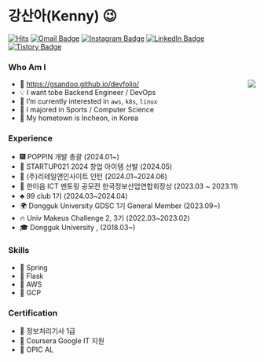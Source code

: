 # 강산아(Kenny) 😉
[![Hits](https://hits.seeyoufarm.com/api/count/incr/badge.svg?url=https%3A%2F%2Fgithub.com%2Fgsandoo&count_bg=%23EB8B10&title_bg=%23684327&icon=&icon_color=%23E7E7E7&title=VISIT&edge_flat=false)](https://github.com/gsandoo) 
[![Gmail Badge](https://img.shields.io/badge/Gmail-D14836?style=flat&logo=Gmail&logoColor=white)](mailto:dev.gsandoo@gmail.com) 
[![Instagram Badge](https://img.shields.io/badge/Instagram-9c38d1?style=flat&logo=Instagram&logoColor=white)](https://www.instagram.com/gsandoo) 
[![LinkedIn Badge](https://img.shields.io/badge/LinkedIn-0a66c2?style=flat&logo=LinkedIn&logoColor=white)](https://www.https:/linkedin.com/in/%EC%82%B0%EC%95%84-%EB%8F%99%EA%B5%AD%EB%8C%80-%EA%B0%95-373476291/) 
[![Tistory Badge](https://img.shields.io/badge/Tech%20Blog-555263?style=flat&logoColor=white)](https://rogersddt.tistory.com/)

  
 ### Who Am I

<img align='right' src="http://mazassumnida.wtf/api/v2/generate_badge?boj=gsandoo">

- 🧑 https://gsandoo.github.io/devfolio/
- 💡 I want tobe Backend Engineer / DevOps
- 🌱 I’m currently interested in `aws`, `k8s`, `linux`
- 🥇 I majored in Sports / Computer Science
- 🚅 My hometown is Incheon, in Korea



 ### Experience

- 🎆 POPPIN 개발 총괄 (2024.01~)
- 🥇 STARTUP021 2024 창업 아이템 선발 (2024.05)
- 🏢 (주)리테일앤인사이트 인턴 (2024.01~2024.06)
- 🏅 한이음 ICT 멘토링 공모전 한국정보산업연합회장상 (2023.03 ~ 2023.11)
- :clubs: 99 club 1기 (2024.03~2024.04)
- 🌍 Dongguk University GDSC 1기 General Member (2023.09~)
- 🔥 Univ Makeus Challenge 2, 3기 (2022.03~2023.02)
- 🎓 Dongguk University , (2018.03~)


 ### Skills

- :wrench: Spring
- :wrench: Flask
- :wrench: AWS
- :wrench: GCP

 ### Certification

- 📜 정보처리기사 1급 
- 📜 Coursera Google IT 지원
- 📜 OPIC AL

